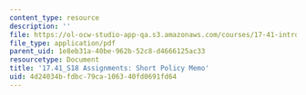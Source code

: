 ```yaml
---
content_type: resource
description: ''
file: https://ol-ocw-studio-app-qa.s3.amazonaws.com/courses/17-41-introduction-to-international-relations-spring-2018/4d24034bfdbc79ca106340fd0691fd64_MIT17_41S18_Short_Policy_Memo.pdf
file_type: application/pdf
parent_uid: 1e8eb31a-40be-962b-52c8-d4666125ac33
resourcetype: Document
title: '17.41_S18 Assignments: Short Policy Memo'
uid: 4d24034b-fdbc-79ca-1063-40fd0691fd64
---
```

